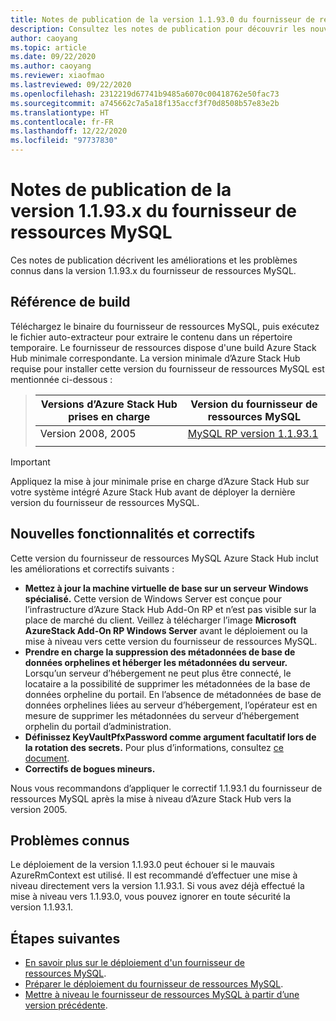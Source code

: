 ```yaml
---
title: Notes de publication de la version 1.1.93.0 du fournisseur de ressources MySQL Azure Stack Hub
description: Consultez les notes de publication pour découvrir les nouveautés incluses dans la mise à jour 1.1.93.0 du fournisseur de ressources MySQL Azure Stack Hub.
author: caoyang
ms.topic: article
ms.date: 09/22/2020
ms.author: caoyang
ms.reviewer: xiaofmao
ms.lastreviewed: 09/22/2020
ms.openlocfilehash: 2312219d67741b9485a6070c00418762e50fac73
ms.sourcegitcommit: a745662c7a5a18f135accf3f70d8508b57e83e2b
ms.translationtype: HT
ms.contentlocale: fr-FR
ms.lasthandoff: 12/22/2020
ms.locfileid: "97737830"
---
```

# <a name="mysql-resource-provider-1193x-release-notes"></a>Notes de publication de la version 1.1.93.x du fournisseur de ressources MySQL

Ces notes de publication décrivent les améliorations et les problèmes connus dans la version 1.1.93.x du fournisseur de ressources MySQL.

## <a name="build-reference"></a>Référence de build
Téléchargez le binaire du fournisseur de ressources MySQL, puis exécutez le fichier auto-extracteur pour extraire le contenu dans un répertoire temporaire. Le fournisseur de ressources dispose d'une build Azure Stack Hub minimale correspondante. La version minimale d’Azure Stack Hub requise pour installer cette version du fournisseur de ressources MySQL est mentionnée ci-dessous :

> |Versions d’Azure Stack Hub prises en charge|Version du fournisseur de ressources MySQL|
> |-----|-----|
> |Version 2008, 2005|[MySQL RP version 1.1.93.1](https://aka.ms/azshmysqlrp11931)|  
> |     |     |

> [!IMPORTANT]
> Appliquez la mise à jour minimale prise en charge d’Azure Stack Hub sur votre système intégré Azure Stack Hub avant de déployer la dernière version du fournisseur de ressources MySQL.

## <a name="new-features-and-fixes"></a>Nouvelles fonctionnalités et correctifs

Cette version du fournisseur de ressources MySQL Azure Stack Hub inclut les améliorations et correctifs suivants :

- **Mettez à jour la machine virtuelle de base sur un serveur Windows spécialisé.** Cette version de Windows Server est conçue pour l’infrastructure d’Azure Stack Hub Add-On RP et n’est pas visible sur la place de marché du client. Veillez à télécharger l’image **Microsoft AzureStack Add-On RP Windows Server** avant le déploiement ou la mise à niveau vers cette version du fournisseur de ressources MySQL.
- **Prendre en charge la suppression des métadonnées de base de données orphelines et héberger les métadonnées du serveur.** Lorsqu’un serveur d’hébergement ne peut plus être connecté, le locataire a la possibilité de supprimer les métadonnées de la base de données orpheline du portail. En l’absence de métadonnées de base de données orphelines liées au serveur d’hébergement, l’opérateur est en mesure de supprimer les métadonnées du serveur d’hébergement orphelin du portail d’administration.
- **Définissez KeyVaultPfxPassword comme argument facultatif lors de la rotation des secrets.** Pour plus d’informations, consultez [ce document](azure-stack-sql-resource-provider-maintain.md#secrets-rotation).
- **Correctifs de bogues mineurs.**

Nous vous recommandons d’appliquer le correctif 1.1.93.1 du fournisseur de ressources MySQL après la mise à niveau d’Azure Stack Hub vers la version 2005.

## <a name="known-issues"></a>Problèmes connus
Le déploiement de la version 1.1.93.0 peut échouer si le mauvais AzureRmContext est utilisé. Il est recommandé d’effectuer une mise à niveau directement vers la version 1.1.93.1. Si vous avez déjà effectué la mise à niveau vers 1.1.93.0, vous pouvez ignorer en toute sécurité la version 1.1.93.1.

## <a name="next-steps"></a>Étapes suivantes

- [En savoir plus sur le déploiement d'un fournisseur de ressources MySQL](azure-stack-mysql-resource-provider.md).
- [Préparer le déploiement du fournisseur de ressources MySQL](azure-stack-mysql-resource-provider-deploy.md#prerequisites).
- [Mettre à niveau le fournisseur de ressources MySQL à partir d’une version précédente](azure-stack-mysql-resource-provider-update.md).
